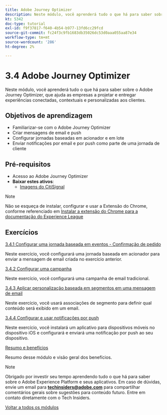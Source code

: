 ```yaml
---
title: Adobe Journey Optimizer
description: Neste módulo, você aprenderá tudo o que há para saber sobre o Journey Optimizer, que ajuda as empresas a projetar e entregar experiências conectadas, contextuais e personalizadas aos clientes.
kt: 5342
doc-type: tutorial
exl-id: f9f37817-f640-4b54-b977-13fd6cc29fcd
source-git-commit: fc24f3c9fb1683db35026dc53d0aaa055aa87e34
workflow-type: tm+mt
source-wordcount: '286'
ht-degree: 2%

---
```


# 3.4 Adobe Journey Optimizer

Neste módulo, você aprenderá tudo o que há para saber sobre o Adobe Journey Optimizer, que ajuda as empresas a projetar e entregar experiências conectadas, contextuais e personalizadas aos clientes.

## Objetivos de aprendizagem

- Familiarizar-se com o Adobe Journey Optimizer
- Criar mensagens de email e push
- Configurar jornadas baseadas em acionador e em lote
- Enviar notificações por email e por push como parte de uma jornada de cliente

## Pré-requisitos

- Acesso ao Adobe Journey Optimizer
- **Baixar estes ativos**:
   - [Imagens do CitiSignal](./../../../assets/ajo/CitiSignal-images.zip)

>[!NOTE]
>
>Não se esqueça de instalar, configurar e usar a Extensão do Chrome, conforme referenciado em [Instalar a extensão do Chrome para a documentação do Experience League](../../gettingstarted/gettingstarted/ex1.md)

## Exercícios

[3.4.1 Configurar uma jornada baseada em eventos - Confirmação de pedido](./ex1.md)

Neste exercício, você configurará uma jornada baseada em acionador para enviar a mensagem de email criada no exercício anterior.

[3.4.2 Configurar uma campanha](./ex2.md)

Neste exercício, você configurará uma campanha de email tradicional.

[3.4.3 Aplicar personalização baseada em segmentos em uma mensagem de email](./ex3.md)

Neste exercício, você usará associações de segmento para definir qual conteúdo será exibido em um email.

[3.4.4 Configurar e usar notificações por push](./ex4.md)

Neste exercício, você instalará um aplicativo para dispositivos móveis no dispositivo iOS e configurará e enviará uma notificação por push ao seu dispositivo.

[Resumo e benefícios](./summary.md)

Resumo desse módulo e visão geral dos benefícios.

>[!NOTE]
>
>Obrigado por investir seu tempo aprendendo tudo o que há para saber sobre o Adobe Experience Platform e seus aplicativos. Em caso de dúvidas, envie um email para **techinsiders@adobe.com** para compartilhar comentários gerais sobre sugestões para conteúdo futuro. Entre em contato diretamente com o Tech Insiders.

[Voltar a todos os módulos](../../../overview.md)
